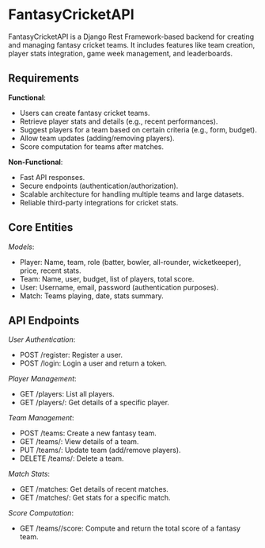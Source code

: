 # FantasyCricketAPI
FantasyCricketAPI is a Django Rest Framework-based backend for creating and managing fantasy cricket teams. It includes features like team creation, player stats integration, game week management, and leaderboards.

## Requirements
**Functional**:
* Users can create fantasy cricket teams.
* Retrieve player stats and details (e.g., recent performances).
* Suggest players for a team based on certain criteria (e.g., form, budget).
* Allow team updates (adding/removing players).
* Score computation for teams after matches.

**Non-Functional**:
* Fast API responses.
* Secure endpoints (authentication/authorization).
* Scalable architecture for handling multiple teams and large datasets.
* Reliable third-party integrations for cricket stats.

## Core Entities
*Models*:
* Player: Name, team, role (batter, bowler, all-rounder, wicketkeeper), price, recent stats.
* Team: Name, user, budget, list of players, total score.
* User: Username, email, password (authentication purposes).
* Match: Teams playing, date, stats summary.

## API Endpoints
*User Authentication*:

* POST /register: Register a user.
* POST /login: Login a user and return a token.

*Player Management*:

* GET /players: List all players.
* GET /players/<id>: Get details of a specific player.

*Team Management*:

* POST /teams: Create a new fantasy team.
* GET /teams/<id>: View details of a team.
* PUT /teams/<id>: Update team (add/remove players).
* DELETE /teams/<id>: Delete a team.

*Match Stats*:

* GET /matches: Get details of recent matches.
* GET /matches/<id>: Get stats for a specific match.

*Score Computation*:

* GET /teams/<id>/score: Compute and return the total score of a fantasy team.
